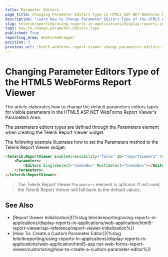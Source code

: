```yaml
---
title: Parameter Editors
page_title: Changing Parameter Editors Type in HTML5 ASP.NET WebForms ReportViewer
description: "Learn How to Change Parameter Editors Type of the HTML5 ASP.NET WebForms ReportViewer in Telerik Reporting."
slug: telerikreporting/using-reports-in-applications/display-reports-in-applications/web-application/html5-asp.net-web-forms-report-viewer/customizing/how-to-change-parameter-editors-type
tags: how,to,change,parameter,editors,type
published: True
reporting_area: WebFormsWrapper
position: 3
previous_url: /html5-webforms-report-viewer-change-parameters-editors-type
---
```


# Changing Parameter Editors Type of the HTML5 WebForms Report Viewer

The article elaborates how to change the default parameters editors types for visible parameters in the HTML5 ASP.NET WebForms Report Viewer's Parameters Area.

The parameters editors types are defined through the Parameters element when creating the Telerik Report Viewer widget.

The following example illustrates how to set the Parameters method to the Telerik Report Viewer widget.

```HTML
<telerik:ReportViewer EnableAccessibility="false" ID="reportViewer1" runat="server">
	<Parameters>
		<Editors SingleSelect="ComboBox" MultiSelect="ComboBox"></Editors>
	</Parameters>
</telerik:ReportViewer>
```

> The Telerik Report Viewer `Parameters` element is optional. If not used, the Telerik Report Viewer will fall back to the default values.

## See Also

- [Report Viewer Initialization]({%slug telerikreporting/using-reports-in-applications/display-reports-in-applications/web-application/html5-report-viewer/api-reference/report-viewer-initialization%})
- [How To: Create a Custom Parameter Editor]({%slug telerikreporting/using-reports-in-applications/display-reports-in-applications/web-application/html5-asp.net-web-forms-report-viewer/customizing/how-to-create-a-custom-parameter-editor%})
